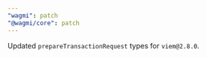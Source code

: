 ```yaml
---
"wagmi": patch
"@wagmi/core": patch
---
```


Updated `prepareTransactionRequest` types for `viem@2.8.0`.
